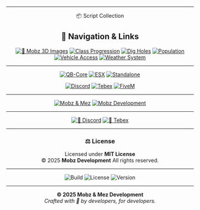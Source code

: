 <div align="center">




---

 📦 Script Collection 

## 🧭 Navigation & Links

<div align="center">
  
[![💬 Mobz 3D Images](https://img.shields.io/badge/Mobz-3D%20Images-8A2BE2?style=for-the-badge)](https://github.com/Mobzeyy/Mobz-Development-Scripts/tree/main/mobz-3dimages/mobz-3dimages)
[![Class Progression](https://img.shields.io/badge/Mobz-Class%20Progression-ff66cc?style=for-the-badge)](https://github.com/Mobzeyy/Mobz-Development-Scripts/tree/main/mobz-classprogression/mobz-classprogression)
[![Dig Holes](https://img.shields.io/badge/Mobz-Dig%20Holes-ff9933?style=for-the-badge)](https://github.com/Mobzeyy/Mobz-Development-Scripts/tree/main/mobz-digholes/mobz-dighole)
[![Population](https://img.shields.io/badge/Mobz-Population-00b894?style=for-the-badge)](https://github.com/Mobzeyy/Mobz-Development-Scripts/tree/main/mobz-population/mobz-population)
[![Vehicle Access](https://img.shields.io/badge/Mobz-Vehicle%20Access-3498db?style=for-the-badge)](https://github.com/Mobzeyy/Mobz-Development-Scripts/tree/main/mobz-vehicleaccess/mobz-vehicleaccess)
[![Weather System](https://img.shields.io/badge/Mobz-Weather-9b59b6?style=for-the-badge)](https://github.com/Mobzeyy/Mobz-Development-Scripts/tree/main/mobz-weather/mobz-weather)


---

<!-- Frameworks -->
[![QB-Core](https://img.shields.io/badge/Framework-QB--Core-orange?style=for-the-badge)](https://github.com/qbcore-framework/qb-core)
[![ESX](https://img.shields.io/badge/Framework-ESX-red?style=for-the-badge)](https://github.com/esx-framework/es_extended)
[![Standalone](https://img.shields.io/badge/Standalone-Compatible-green?style=for-the-badge)](#overview)

<!-- Quick Actions -->
[![Discord](https://img.shields.io/badge/Discord-Join%20Us-5865F2?logo=discord&logoColor=white&style=for-the-badge)](https://discord.gg/YOURINVITE)
[![Tebex](https://img.shields.io/badge/Tebex-Store-00b894?style=for-the-badge)](https://mobz.tebex.io)
[![FiveM](https://img.shields.io/badge/FiveM-Framework-orange?style=for-the-badge&logo=fivem)](https://fivem.net)


---

<!-- Team / Credits -->
[![Mobz & Mez](https://img.shields.io/badge/Mobz%20%26%20Mez-Lead%20Developers-8A2BE2?style=for-the-badge&logo=github)](README.md#license--credits)
[![Mobz Development](https://img.shields.io/badge/Mobz%20Development-Official-purple?style=for-the-badge)](README.md)


---

<!-- Community & Support -->
[![💬 Discord](https://img.shields.io/badge/💬_Join_Our_Discord-5865F2?logo=discord&logoColor=white&style=for-the-badge)](https://discord.gg/a6qECrxuCg)
[![🛒 Tebex](https://img.shields.io/badge/🛒_Visit_Our_Store-00b894?style=for-the-badge)](https://zombie-war.tebex.io)


---

### ⚖️ License

Licensed under **MIT License**  
© 2025 **Mobz Development** All rights reserved.

---

![Build](https://img.shields.io/badge/Build-Passing-brightgreen?style=flat-square)
![License](https://img.shields.io/badge/License-MIT-blue?style=flat-square)
![Version](https://img.shields.io/badge/Version-1.0.0-yellow?style=flat-square)

---
**© 2025 Mobz & Mez Development**  
*Crafted with 💜 by developers, for developers.*

</div>
